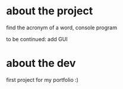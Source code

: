 # about the project
find the acronym of a word, console program

to be continued: add GUI

# about the dev
first project for my portfolio :)
